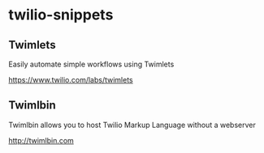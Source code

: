 # twilio-snippets

## Twimlets
Easily automate simple workflows using Twimlets

  https://www.twilio.com/labs/twimlets


## Twimlbin
Twimlbin allows you to host Twilio Markup Language without a webserver

  http://twimlbin.com
